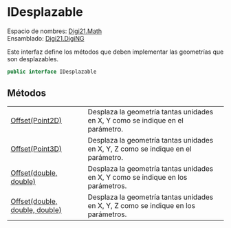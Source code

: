 # IDesplazable

Espacio de nombres: [Digi21.Math](../)  
Ensamblado: [Digi21.DigiNG](../../)

Este interfaz define los métodos que deben implementar las geometrías que son desplazables.

```csharp
public interface IDesplazable
```

## Métodos

|  |  |
| :--- | :--- |
| [Offset\(Point2D\)](metodos/offset.md#offset-point-2-d) | Desplaza la geometría tantas unidades en X, Y como se indique en el parámetro. |
| [Offset\(Point3D\)](metodos/offset.md#offset-point-3-d) | Desplaza la geometría tantas unidades en X, Y, Z como se indique en el parámetro. |
| [Offset\(double, double\)](metodos/offset.md#offset-double-double) | Desplaza la geometría tantas unidades en X, Y como se indique en los parámetros. |
| [Offset\(double, double, double\)](metodos/offset.md#offset-double-doublem-double) | Desplaza la geometría tantas unidades en X, Y, Z como se indique en los parámetros. |

